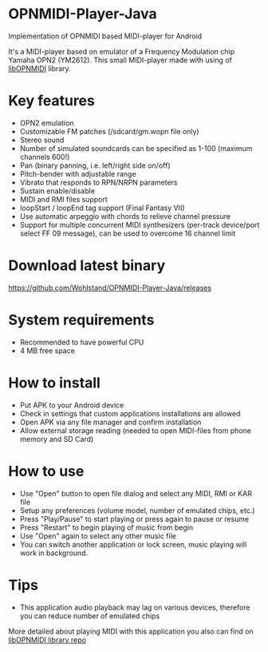 # OPNMIDI-Player-Java
Implementation of OPNMIDI based MIDI-player for Android

It's a MIDI-player based on emulator of a Frequency Modulation chip Yamaha OPN2 (YM2612). This small MIDI-player made with using of [libOPNMIDI](https://github.com/Wohlstand/libOPNMIDI/) library.

# Key features

* OPN2 emulation
* Customizable FM patches (/sdcard/gm.wopn file only)
* Stereo sound
* Number of simulated soundcards can be specified as 1-100 (maximum channels 600!)
* Pan (binary panning, i.e. left/right side on/off)
* Pitch-bender with adjustable range
* Vibrato that responds to RPN/NRPN parameters
* Sustain enable/disable
* MIDI and RMI files support
* loopStart / loopEnd tag support (Final Fantasy VII)
* Use automatic arpeggio with chords to relieve channel pressure
* Support for multiple concurrent MIDI synthesizers (per-track device/port select FF 09 message), can be used to overcome 16 channel limit

# Download latest binary

https://github.com/Wohlstand/OPNMIDI-Player-Java/releases

# System requirements

* Recommended to have powerful CPU
* 4 MB free space

# How to install

* Put APK to your Android device
* Check in settings that custom applications installations are allowed
* Open APK via any file manager and confirm installation
* Allow external storage reading (needed to open MIDI-files from phone memory and SD Card)

# How to use

* Use "Open" button to open file dialog and select any MIDI, RMI or KAR file
* Setup any preferences (volume model, number of emulated chips, etc.)
* Press "Play/Pause" to start playing or press again to pause or resume
* Press "Restart" to begin playing of music from begin
* Use "Open" again to select any other music file
* You can switch another application or lock screen, music playing will work in background.

# Tips

* This application audio playback may lag on various devices, therefore you can reduce number of emulated chips

More detailed about playing MIDI with this application you also can find on [libOPNMIDI library repo](https://github.com/Wohlstand/libOPNMIDI/)

